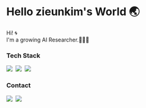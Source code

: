 
<div>
<h1>Hello zieunkim's World 🌏</h1>

Hi! 🌀
<br> I'm a growing AI Researcher.🧑🏼‍💻

</p>
<h3>Tech Stack</h3>
<p>
    <img src="https://img.shields.io/badge/Python-6DB33F?style=for-the-badge&logoColor=white"/></a>&nbsp;
    <img src="https://img.shields.io/badge/Pytorch-FE2E2E?style=for-the-badge&logoColor=white"/></a>&nbsp;
    <img src="https://img.shields.io/badge/CV-007396?style=for-the-badge&logoColor=white"/></a>&nbsp;

</p>
<h3>Contact</h3>
<p>
  <a href="https://code731.tistory.com/"><img src="https://img.shields.io/badge/Tech%20Blog-262626?style=flat-square&logo=D-Wave Systems&logoColor=white"/></a>&nbsp
  <a href="mailto:blueneighburhood@gmail.com"><img src="https://img.shields.io/badge/mail-2DB400?style=flat-square&logo=Gmail&logoColor=white&link=mailto:suddiyo@naver.com"/></a>
</p>

</div>
